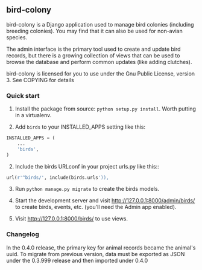 
## bird-colony

bird-colony is a Django application used to manage bird colonies (including breeding colonies).
You may find that it can also be used for non-avian species.

The admin interface is the primary tool used to create and update bird records, but there is a growing collection of views that can be used to browse the database and perform common updates (like adding clutches).

bird-colony is licensed for you to use under the Gnu Public License, version 3. See COPYING for details

### Quick start

1. Install the package from source: `python setup.py install`. Worth putting in a virtualenv.

1. Add `birds` to your INSTALLED_APPS setting like this:

```python
INSTALLED_APPS = (
    ...
    'birds',
)
```

2. Include the birds URLconf in your project urls.py like this::

```python
url(r'^birds/', include(birds.urls')),
```

3. Run `python manage.py migrate` to create the birds models.

4. Start the development server and visit http://127.0.0.1:8000/admin/birds/
   to create birds, events, etc. (you'll need the Admin app enabled).

5. Visit http://127.0.0.1:8000/birds/ to use views.


### Changelog

In the 0.4.0 release, the primary key for animal records became the animal's uuid. To migrate from previous version, data must be exported as JSON under the 0.3.999 release and then imported under 0.4.0
